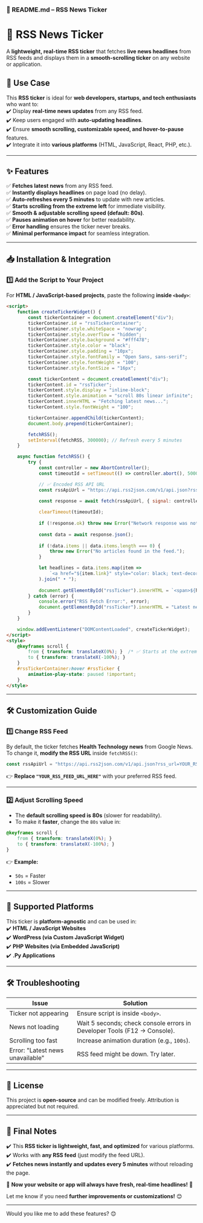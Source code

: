 ### **📌 README.md – RSS News Ticker**  

# **📰 RSS News Ticker**  

A **lightweight, real-time RSS ticker** that fetches **live news headlines** from RSS feeds and displays them in a **smooth-scrolling ticker** on any website or application.  

## **🚀 Use Case**  
This **RSS ticker** is ideal for **web developers, startups, and tech enthusiasts** who want to:  
✔️ Display **real-time news updates** from any RSS feed.  
✔️ Keep users engaged with **auto-updating headlines**.  
✔️ Ensure **smooth scrolling, customizable speed, and hover-to-pause** features.  
✔️ Integrate it into **various platforms** (HTML, JavaScript, React, PHP, etc.).  

---

## **✨ Features**  
✅ **Fetches latest news** from any RSS feed.  
✅ **Instantly displays headlines** on page load (no delay).  
✅ **Auto-refreshes every 5 minutes** to update with new articles.  
✅ **Starts scrolling from the extreme left** for immediate visibility.  
✅ **Smooth & adjustable scrolling speed (default: 80s)**.  
✅ **Pauses animation on hover** for better readability.  
✅ **Error handling** ensures the ticker never breaks.  
✅ **Minimal performance impact** for seamless integration.  

---

## **📥 Installation & Integration**  

### **1️⃣ Add the Script to Your Project**  
For **HTML / JavaScript-based projects**, paste the following **inside `<body>`**:  

```html
<script>
    function createTickerWidget() {
        const tickerContainer = document.createElement("div");
        tickerContainer.id = "rssTickerContainer";
        tickerContainer.style.whiteSpace = "nowrap";
        tickerContainer.style.overflow = "hidden";
        tickerContainer.style.background = "#fff478";
        tickerContainer.style.color = "black";
        tickerContainer.style.padding = "10px";
        tickerContainer.style.fontFamily = "Open Sans, sans-serif";
        tickerContainer.style.fontWeight = "100";
        tickerContainer.style.fontSize = "16px";

        const tickerContent = document.createElement("div");
        tickerContent.id = "rssTicker";
        tickerContent.style.display = "inline-block";
        tickerContent.style.animation = "scroll 80s linear infinite";
        tickerContent.innerHTML = "Fetching latest news...";
        tickerContent.style.fontWeight = "100";

        tickerContainer.appendChild(tickerContent);
        document.body.prepend(tickerContainer);

        fetchRSS();
        setInterval(fetchRSS, 300000); // Refresh every 5 minutes
    }

    async function fetchRSS() {
        try {
            const controller = new AbortController();
            const timeoutId = setTimeout(() => controller.abort(), 5000);

            // ✅ Encoded RSS API URL
            const rssApiUrl = "https://api.rss2json.com/v1/api.json?rss_url=https%3A%2F%2Fnews.google.com%2Frss%2Fsearch%3Fq%3Dhealth-technology%26hl%3Den-US%26gl%3DUS%26ceid%3DUS%3Aen%26count%3D20";
            
            const response = await fetch(rssApiUrl, { signal: controller.signal });

            clearTimeout(timeoutId);
            
            if (!response.ok) throw new Error("Network response was not ok");
            
            const data = await response.json();
            
            if (!data.items || data.items.length === 0) {
                throw new Error("No articles found in the feed.");
            }

            let headlines = data.items.map(item => 
                `<a href="${item.link}" style="color: black; text-decoration: none; font-weight: 100; font-size: 16px; margin-right: 20px;" target="_blank">${item.title}</a>`
            ).join(" • ");
            
            document.getElementById("rssTicker").innerHTML = `<span>${headlines}</span>`;
        } catch (error) {
            console.error("RSS Fetch Error:", error);
            document.getElementById("rssTicker").innerHTML = "Latest news unavailable. Please refresh.";
        }
    }

    window.addEventListener("DOMContentLoaded", createTickerWidget);
</script>
<style>
    @keyframes scroll {
        from { transform: translateX(0%); }  /* ✅ Starts at the extreme start */
        to { transform: translateX(-100%); }
    }
    #rssTickerContainer:hover #rssTicker {
        animation-play-state: paused !important;
    }
</style>
```

---

## **🛠️ Customization Guide**  

### **1️⃣ Change RSS Feed**  
By default, the ticker fetches **Health Technology news** from Google News.  
To change it, **modify the RSS URL** inside `fetchRSS()`:

```javascript
const rssApiUrl = "https://api.rss2json.com/v1/api.json?rss_url=YOUR_RSS_FEED_URL_HERE";
```

👉 **Replace `"YOUR_RSS_FEED_URL_HERE"`** with your preferred RSS feed.  

---

### **2️⃣ Adjust Scrolling Speed**  
- The **default scrolling speed is 80s** (slower for readability).  
- To make it **faster**, change the `80s` value in:  

```css
@keyframes scroll {
    from { transform: translateX(0%); }
    to { transform: translateX(-100%); }
}
```

👉 **Example:**  
- `50s` = Faster  
- `100s` = Slower  

---

## **🔄 Supported Platforms**  
This ticker is **platform-agnostic** and can be used in:  
✔️ **HTML / JavaScript Websites**  
✔️ **WordPress (via Custom JavaScript Widget)**  
✔️ **PHP Websites (via Embedded JavaScript)**  
✔️ **.Py Applications**  

---

## **🛠️ Troubleshooting**  

| Issue | Solution |
|----------------|-------------------------------------------------|
| Ticker not appearing | Ensure script is inside `<body>`. |
| News not loading | Wait 5 seconds; check console errors in Developer Tools (F12 → Console). |
| Scrolling too fast | Increase animation duration (e.g., `100s`). |
| Error: "Latest news unavailable" | RSS feed might be down. Try later. |

---

## **📜 License**  
This project is **open-source** and can be modified freely. Attribution is appreciated but not required.  

---

## **🎯 Final Notes**  
✔️ This **RSS ticker is lightweight, fast, and optimized** for various platforms.  
✔️ Works with **any RSS feed** (just modify the feed URL).  
✔️ **Fetches news instantly and updates every 5 minutes** without reloading the page.  

🚀 **Now your website or app will always have fresh, real-time headlines!** 🚀  

Let me know if you need **further improvements or customizations!** 😊  

---

Would you like me to add these features? 😊
